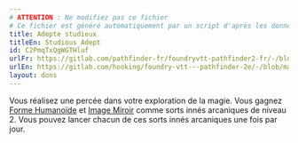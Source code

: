 ```yaml
---
# ATTENTION : Ne modifiez pas ce fichier
# Ce fichier est généré automatiquement par un script d'après les données du module Foundry VTT officiel et de sa traduction
title: Adepte studieux
titleEn: Studious Adept
id: C2PmqTxQgWGTHluf
urlFr: https://gitlab.com/pathfinder-fr/foundryvtt-pathfinder2-fr/-/blob/master/data/feats/C2PmqTxQgWGTHluf.htm
urlEn: https://gitlab.com/hooking/foundry-vtt---pathfinder-2e/-/blob/master/packs/data/feats.db/studious-adept.json
layout: dons
---
```

Vous réalisez une percée dans votre exploration de la magie. Vous gagnez [Forme Humanoïde](../sorts/forme-humanoïde.html) et [Image Miroir](../sorts/image-miroir.html) comme sorts innés arcaniques de niveau 2. Vous pouvez lancer chacun de ces sorts innés arcaniques une fois par jour.
